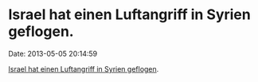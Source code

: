 Israel hat einen Luftangriff in Syrien geflogen.
================================================

Date: 2013-05-05 20:14:59

[Israel hat einen Luftangriff in Syrien
geflogen](http://www.aljazeera.com/news/middleeast/2013/05/201354434558135.html).
